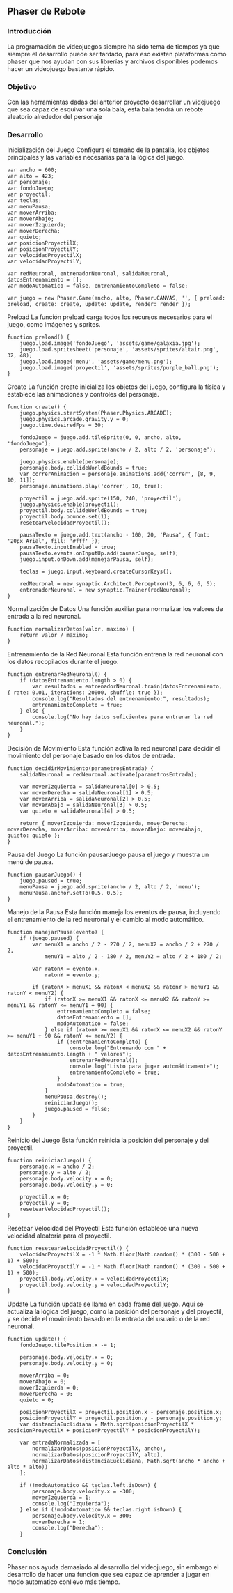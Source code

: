 ## Phaser de Rebote

### Introducción 
La programación de videojuegos siempre ha sido tema de tiempos ya que siempre el desarrollo puede ser tardado, para eso existen plataformas como phaser que nos ayudan con sus librerías y archivos disponibles podemos hacer un videojuego bastante rápido.

### Objetivo
Con las herramientas dadas del anterior proyecto desarrollar un videjuego que sea capaz de esquivar una sola bala, esta bala tendrá un rebote aleatorio alrededor del personaje

### Desarrollo

Inicialización del Juego
Configura el tamaño de la pantalla, los objetos principales y las variables necesarias para la lógica del juego.

```
var ancho = 600;
var alto = 423;
var personaje;
var fondoJuego;
var proyectil;
var teclas;
var menuPausa;
var moverArriba;
var moverAbajo;
var moverIzquierda;
var moverDerecha;
var quieto;
var posicionProyectilX;
var posicionProyectilY;
var velocidadProyectilX;
var velocidadProyectilY;

var redNeuronal, entrenadorNeuronal, salidaNeuronal, datosEntrenamiento = [];
var modoAutomatico = false, entrenamientoCompleto = false;

var juego = new Phaser.Game(ancho, alto, Phaser.CANVAS, '', { preload: preload, create: create, update: update, render: render });
```
Preload
La función preload carga todos los recursos necesarios para el juego, como imágenes y sprites.

```
function preload() {
    juego.load.image('fondoJuego', 'assets/game/galaxia.jpg');
    juego.load.spritesheet('personaje', 'assets/sprites/altair.png', 32, 48);
    juego.load.image('menu', 'assets/game/menu.png');
    juego.load.image('proyectil', 'assets/sprites/purple_ball.png');
}
```

Create
La función create inicializa los objetos del juego, configura la física y establece las animaciones y controles del personaje.
```
function create() {
    juego.physics.startSystem(Phaser.Physics.ARCADE);
    juego.physics.arcade.gravity.y = 0; 
    juego.time.desiredFps = 30;

    fondoJuego = juego.add.tileSprite(0, 0, ancho, alto, 'fondoJuego');
    personaje = juego.add.sprite(ancho / 2, alto / 2, 'personaje');

    juego.physics.enable(personaje);
    personaje.body.collideWorldBounds = true; 
    var correrAnimacion = personaje.animations.add('correr', [8, 9, 10, 11]);
    personaje.animations.play('correr', 10, true);

    proyectil = juego.add.sprite(150, 240, 'proyectil');
    juego.physics.enable(proyectil);
    proyectil.body.collideWorldBounds = true; 
    proyectil.body.bounce.set(1); 
    resetearVelocidadProyectil();

    pausaTexto = juego.add.text(ancho - 100, 20, 'Pausa', { font: '20px Arial', fill: '#fff' });
    pausaTexto.inputEnabled = true;
    pausaTexto.events.onInputUp.add(pausarJuego, self);
    juego.input.onDown.add(manejarPausa, self);

    teclas = juego.input.keyboard.createCursorKeys();

    redNeuronal = new synaptic.Architect.Perceptron(3, 6, 6, 6, 5);
    entrenadorNeuronal = new synaptic.Trainer(redNeuronal);
}
```
Normalización de Datos
Una función auxiliar para normalizar los valores de entrada a la red neuronal.
```
function normalizarDatos(valor, maximo) {
    return valor / maximo;
}
```
Entrenamiento de la Red Neuronal
Esta función entrena la red neuronal con los datos recopilados durante el juego.
```
function entrenarRedNeuronal() {
    if (datosEntrenamiento.length > 0) {
        var resultados = entrenadorNeuronal.train(datosEntrenamiento, { rate: 0.01, iterations: 20000, shuffle: true });
        console.log("Resultados del entrenamiento:", resultados);
        entrenamientoCompleto = true;
    } else {
        console.log("No hay datos suficientes para entrenar la red neuronal.");
    }
}
```
Decisión de Movimiento
Esta función activa la red neuronal para decidir el movimiento del personaje basado en los datos de entrada.
```
function decidirMovimiento(parametrosEntrada) {
    salidaNeuronal = redNeuronal.activate(parametrosEntrada);

    var moverIzquierda = salidaNeuronal[0] > 0.5;
    var moverDerecha = salidaNeuronal[1] > 0.5;
    var moverArriba = salidaNeuronal[2] > 0.5;
    var moverAbajo = salidaNeuronal[3] > 0.5;
    var quieto = salidaNeuronal[4] > 0.5;

    return { moverIzquierda: moverIzquierda, moverDerecha: moverDerecha, moverArriba: moverArriba, moverAbajo: moverAbajo, quieto: quieto };
}
```
Pausa del Juego
La función pausarJuego pausa el juego y muestra un menú de pausa.
```
function pausarJuego() {
    juego.paused = true; 
    menuPausa = juego.add.sprite(ancho / 2, alto / 2, 'menu'); 
    menuPausa.anchor.setTo(0.5, 0.5);
}
```

Manejo de la Pausa
Esta función maneja los eventos de pausa, incluyendo el entrenamiento de la red neuronal y el cambio al modo automático.
```
function manejarPausa(evento) {
    if (juego.paused) {
        var menuX1 = ancho / 2 - 270 / 2, menuX2 = ancho / 2 + 270 / 2,
            menuY1 = alto / 2 - 180 / 2, menuY2 = alto / 2 + 180 / 2;

        var ratonX = evento.x,
            ratonY = evento.y;

        if (ratonX > menuX1 && ratonX < menuX2 && ratonY > menuY1 && ratonY < menuY2) {
            if (ratonX >= menuX1 && ratonX <= menuX2 && ratonY >= menuY1 && ratonY <= menuY1 + 90) {
                entrenamientoCompleto = false;
                datosEntrenamiento = [];
                modoAutomatico = false;
            } else if (ratonX >= menuX1 && ratonX <= menuX2 && ratonY >= menuY1 + 90 && ratonY <= menuY2) {
                if (!entrenamientoCompleto) {
                    console.log("Entrenando con " + datosEntrenamiento.length + " valores");
                    entrenarRedNeuronal();
                    console.log("Listo para jugar automáticamente");
                    entrenamientoCompleto = true;
                }
                modoAutomatico = true;
            }
            menuPausa.destroy();
            reiniciarJuego(); 
            juego.paused = false;
        }
    }
}
```
Reinicio del Juego
Esta función reinicia la posición del personaje y del proyectil.
```
function reiniciarJuego() {
    personaje.x = ancho / 2;
    personaje.y = alto / 2;
    personaje.body.velocity.x = 0;
    personaje.body.velocity.y = 0;

    proyectil.x = 0;
    proyectil.y = 0;
    resetearVelocidadProyectil();
}
```

Resetear Velocidad del Proyectil
Esta función establece una nueva velocidad aleatoria para el proyectil.
```
function resetearVelocidadProyectil() {
    velocidadProyectilX = -1 * Math.floor(Math.random() * (300 - 500 + 1) + 500);
    velocidadProyectilY = -1 * Math.floor(Math.random() * (300 - 500 + 1) + 500);
    proyectil.body.velocity.x = velocidadProyectilX;
    proyectil.body.velocity.y = velocidadProyectilY;
}
```
Update
La función update se llama en cada frame del juego. Aquí se actualiza la lógica del juego, como la posición del personaje y del proyectil, y se decide el movimiento basado en la entrada del usuario o de la red neuronal.
```
function update() {
    fondoJuego.tilePosition.x -= 1; 

    personaje.body.velocity.x = 0;
    personaje.body.velocity.y = 0;

    moverArriba = 0;
    moverAbajo = 0;
    moverIzquierda = 0;
    moverDerecha = 0;
    quieto = 0;

    posicionProyectilX = proyectil.position.x - personaje.position.x;
    posicionProyectilY = proyectil.position.y - personaje.position.y;
    var distanciaEuclidiana = Math.sqrt(posicionProyectilX * posicionProyectilX + posicionProyectilY * posicionProyectilY);

    var entradaNormalizada = [
        normalizarDatos(posicionProyectilX, ancho),
        normalizarDatos(posicionProyectilY, alto),
        normalizarDatos(distanciaEuclidiana, Math.sqrt(ancho * ancho + alto * alto))
    ];

    if (!modoAutomatico && teclas.left.isDown) {
        personaje.body.velocity.x = -300;
        moverIzquierda = 1;
        console.log("Izquierda");
    } else if (!modoAutomatico && teclas.right.isDown) {
        personaje.body.velocity.x = 300;
        moverDerecha = 1;
        console.log("Derecha");
    }
```

### Conclusión
Phaser nos ayuda demasiado al desarrollo del videojuego, sin embargo el desarrollo de hacer una funcion que sea capaz de aprender a jugar en modo automatico conllevo más tiempo.
   
